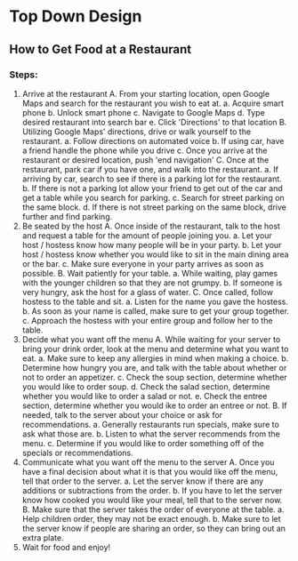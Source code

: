 # Top Down Design 
## How to Get Food at a Restaurant

### Steps:
1. Arrive at the restaurant
	A. From your starting location, open Google Maps and search for the restaurant you wish to eat at.
		a. Acquire smart phone
		b. Unlock smart phone 
		c. Navigate to Google Maps
		d. Type desired restaurant into search bar
		e. Click 'Directions' to that location
	B. Utilizing Google Maps' directions, drive or walk yourself to the restaurant. 
		a. Follow directions on automated voice
		b. If using car, have a friend handle the phone while you drive 
		c. Once you arrive at the restaurant or desired location, push 'end navigation'
	C. Once at the restaurant, park car if you have one, and walk into the restaurant.
		a. If arriving by car, search to see if there is a parking lot for the restaurant. 
		b. If there is not a parking lot allow your friend to get out of the car and get a table while you search for parking. 
		c. Search for street parking on the same block.
		d. If there is not street parking on the same block, drive further and find parking. 
2. Be seated by the host
	A. Once inside of the restaurant, talk to the host and request a table for the amount of people joining you.
		a. Let your host / hostess know how many people will be in your party.
		b. Let your host / hostess know whether you would like to sit in the main dining area or the bar.
		c. Make sure everyone in your party arrives as soon as possible.
	B. Wait patiently for your table.
		a. While waiting, play games with the younger children so that they are not grumpy. 
		b. If someone is very hungry, ask the host for a glass of water. 
	C. Once called, follow hostess to the table and sit.
		a. Listen for the name you gave the hostess. 
		b. As soon as your name is called, make sure to get your group together. 
		c. Approach the hostess with your entire group and follow her to the table. 
3. Decide what you want off the menu
	A. While waiting for your server to bring your drink order, look at the menu and determine what you want to eat.
		a. Make sure to keep any allergies in mind when making a choice.
		b. Determine how hungry you are, and talk with the table about whether or not to order an appetizer.
		c. Check the soup section, determine whether you would like to order soup. 
		d. Check the salad section, determine whether you would like to order a salad or not. 
		e. Check the entree section, determine whether you would ike to order an entree or not. 
	B. If needed, talk to the server about your choice or ask for recommendations.
		a. Generally restaurants run specials, make sure to ask what those are.
		b. Listen to what the server recommends from the menu. 
		c. Determine if you would like to order something off of the specials or recommendations. 
4. Communicate what you want off the menu to the server
	A. Once you have a final decision about what it is that you would like off the menu, tell that order to the server. 
		a. Let the server know if there are any additions or subtractions from the order.
		b. If you have to let the server know how cooked you would like your meal, tell that to the server now. 
	B. Make sure that the server takes the order of everyone at the table.
		a. Help children order, they may not be exact enough. 
		b. Make sure to let the server know if people are sharing an order, so they can bring out an extra plate. 
5. Wait for food and enjoy!
